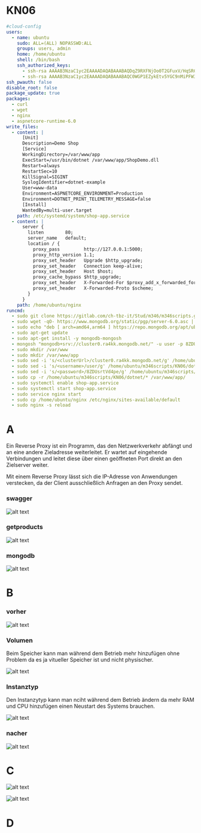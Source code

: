 # KN06

```yaml
#cloud-config
users:
  - name: ubuntu
    sudo: ALL=(ALL) NOPASSWD:ALL
    groups: users, admin
    home: /home/ubuntu
    shell: /bin/bash
    ssh_authorized_keys:
      - ssh-rsa AAAAB3NzaC1yc2EAAAADAQABAAABAQDqZ9RXFNjOo0T2GFuxV/HqSRCiBa2BVg4sm8HDPdYyA/H7rTDI3/4wRw7kyKBY/PFskRtVVia0ZRFHoo0MadyAkqlZiq30b7d49hdlZHUjBJ4V6u6VWQlpYRH+rMc1cdNDN/OLCRn+qupPeDqwL55o9gYy5ZxqF4LarlauE3ydhz2oKC2cuH9xn+hA7FccC2j8b8T013YEgKwUsUqnSYNuSuVToFK36B8i8QOCyGrcsIUj0mHnHfxgwjBOL+jjjP8E8TAQxRE4xRogAE9Nn/c+F9Ie5c+X7bhbFJKuQeOcnmRKuC+lA5oT1d+497GOz2n0NqJ4lQP1agrmMPxyVP4v aws-key
      - ssh-rsa AAAAB3NzaC1yc2EAAAADAQABAAABAQC0WGP1EZykEtv5YGC9nMiPFW3U3DmZNzKFO5nEu6uozEHh4jLZzPNHSrfFTuQ2GnRDSt+XbOtTLdcj26+iPNiFoFha42aCIzYjt6V8Z+SQ9pzF4jPPzxwXfDdkEWylgoNnZ+4MG1lNFqa8aO7F62tX0Yj5khjC0Bs7Mb2cHLx1XZaxJV6qSaulDuBbLYe8QUZXkMc7wmob3PM0kflfolR3LE7LResIHWa4j4FL6r5cQmFlDU2BDPpKMFMGUfRSFiUtaWBNXFOWHQBC2+uKmuMPYP4vJC9sBgqMvPN/X2KyemqdMvdKXnCfrzadHuSSJYEzD64Cve5Zl9yVvY4AqyBD aws-key # key NUY
ssh_pwauth: false
disable_root: false
package_update: true
packages:
  - curl
  - wget
  - nginx
  - aspnetcore-runtime-6.0
write_files:
  - content: |
      [Unit]
      Description=Demo Shop
      [Service]
      WorkingDirectory=/var/www/app
      ExecStart=/usr/bin/dotnet /var/www/app/ShopDemo.dll
      Restart=always
      RestartSec=10
      KillSignal=SIGINT
      SyslogIdentifier=dotnet-example
      User=www-data
      Environment=ASPNETCORE_ENVIRONMENT=Production
      Environment=DOTNET_PRINT_TELEMETRY_MESSAGE=false
      [Install]
      WantedBy=multi-user.target
    path: /etc/systemd/system/shop-app.service
  - content: |
      server {
        listen        80;
        server_name   default;
        location / {
          proxy_pass         http://127.0.0.1:5000;
          proxy_http_version 1.1;
          proxy_set_header   Upgrade $http_upgrade;
          proxy_set_header   Connection keep-alive;
          proxy_set_header   Host $host;
          proxy_cache_bypass $http_upgrade;
          proxy_set_header   X-Forwarded-For $proxy_add_x_forwarded_for;
          proxy_set_header   X-Forwarded-Proto $scheme;
        }
      }
    path: /home/ubuntu/nginx
runcmd:
  - sudo git clone https://gitlab.com/ch-tbz-it/Stud/m346/m346scripts.git /home/ubuntu/m346scripts
  - sudo wget -qO- https://www.mongodb.org/static/pgp/server-6.0.asc | sudo tee /etc/apt/trusted.gpg.d/server-6.0.asc
  - sudo echo "deb [ arch=amd64,arm64 ] https://repo.mongodb.org/apt/ubuntu jammy/mongodb-org/6.0 multiverse" | sudo tee /etc/apt/sources.list.d/mongodb-org-6.0.list
  - sudo apt-get update
  - sudo apt-get install -y mongodb-mongosh
  - mongosh "mongodb+srv://cluster0.ra4kk.mongodb.net/" -u user -p 8ZDUsrtVd4pe < /home/ubuntu/m346scripts/KN06/shop-database-mongodb.txt
  - sudo mkdir /var/www
  - sudo mkdir /var/www/app
  - sudo sed -i 's/<clusterUrl>/cluster0.ra4kk.mongodb.net/g' /home/ubuntu/m346scripts/KN06/dotnet/appsettings.json
  - sudo sed -i 's/<username>/user/g' /home/ubuntu/m346scripts/KN06/dotnet/appsettings.json
  - sudo sed -i 's/<password>/8ZDUsrtVd4pe/g' /home/ubuntu/m346scripts/KN06/dotnet/appsettings.json
  - sudo cp -r /home/ubuntu/m346scripts/KN06/dotnet/* /var/www/app/
  - sudo systemctl enable shop-app.service
  - sudo systemctl start shop-app.service
  - sudo service nginx start
  - sudo cp /home/ubuntu/nginx /etc/nginx/sites-available/default
  - sudo nginx -s reload
```

# A

Ein Reverse Proxy ist ein Programm, das den Netzwerkverkehr abfängt und an eine andere Zieladresse weiterleitet. Er wartet auf eingehende Verbindungen und leitet diese über einen geöffneten Port direkt an den Zielserver weiter.

Mit einem Reverse Proxy lässt sich die IP-Adresse von Anwendungen verstecken, da der Client ausschließlich Anfragen an den Proxy sendet.

### swagger

![alt text](<Screenshots/1.png>)

### getproducts

![alt text](<Screenshots/2.png>)

### mongodb

![alt text](<Screenshots/3.png>)


# B

### vorher

![alt text](<Screenshots/4.png>)

### Volumen

Beim Speicher kann man während dem Betrieb mehr hinzufügen ohne Problem da es ja vitueller Speicher ist und nicht physischer.

![alt text](<Screenshots/5.png>)

### Instanztyp

Den Instanzytyp kann man nciht während dem Betrieb ändern da mehr RAM und CPU hinzufügen einen Neustart des Systems brauchen.

![alt text](<Screenshots/6.png>)

### nacher

![alt text](<Screenshots/7.png>)

# C

![alt text](<Screenshots/8.png>)

![alt text](<Screenshots/9.png>)

# D
